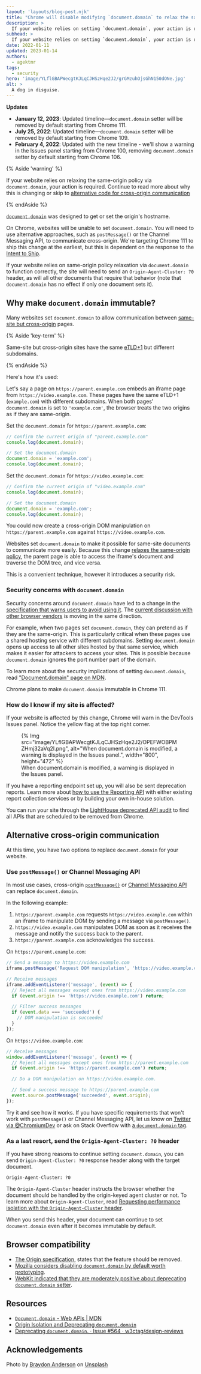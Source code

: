 ```yaml
---
layout: 'layouts/blog-post.njk'
title: "Chrome will disable modifying `document.domain` to relax the same-origin policy"
description: >
  If your website relies on setting `document.domain`, your action is required.
subhead: >
  If your website relies on setting `document.domain`, your action is required.
date: 2022-01-11
updated: 2023-01-14
authors:
  - agektmr
tags:
  - security
hero: 'image/YLflGBAPWecgtKJLqCJHSzHqe2J2/grGMzuhOjsGhN150dONe.jpg'
alt: >
  A dog in disguise.
---
```


**Updates**

- **January 12, 2023**: Updated timeline—`document.domain` setter will be removed
    by default starting from Chrome 111.
- **July 25, 2022**: Updated timeline—`document.domain` setter will be removed
    by default starting from Chrome 109.
- **February 4, 2022**: Updated with the new timeline - we'll show a warning in
  the Issues panel starting from Chrome 100, removing `document.domain` setter
  by default starting from Chrome 106.

{% Aside 'warning' %}

If your website relies on relaxing the same-origin policy via `document.domain`,
your action is required. Continue to read more about why this is changing or
skip to [alternative code for cross-origin
communication](#alternative-cross-origin-communication)

{% endAside %}

[`document.domain`](https://developer.mozilla.org/docs/Web/API/Document/domain)
was designed to get or set the origin's hostname.

On Chrome, websites will be unable to set `document.domain`. You will need to
use alternative approaches, such as `postMessage()` or the Channel Messaging
API, to communicate cross-origin. We're targeting Chrome 111 to ship this change
at the earliest, but this is dependent on the response to the [Intent to
Ship](https://groups.google.com/a/chromium.org/g/blink-dev/c/_oRc19PjpFo/).

If your website relies on same-origin policy relaxation via `document.domain`
to function correctly, the site will need to send an `Origin-Agent-Cluster: ?0`
header, as will all other documents that require that behavior (note that
`document.domain` has no effect if only one document sets it).

## Why make `document.domain` immutable?

Many websites set `document.domain` to allow communication between [same-site
but cross-origin](https://web.dev/same-site-same-origin/) pages. 

{% Aside 'key-term' %}

Same-site but cross-origin sites have the same
[eTLD+1](https://web.dev/same-site-same-origin/#:~:text=the%20whole%20site%20name%20is%20known%20as%20the%20etld%2B1)
but different subdomains.

{% endAside %}

Here's how it's used:

Let's say a page on `https://parent.example.com` embeds an iframe page from
`https://video.example.com`. These pages have the same eTLD+1 (`example.com`)
with different subdomains. When both pages' `document.domain` is set to
`'example.com'`, the browser treats the two origins as if they are same-origin.

Set the `document.domain` for `https://parent.example.com`:

```js
// Confirm the current origin of "parent.example.com"
console.log(document.domain);

// Set the document.domain
document.domain = 'example.com';
console.log(document.domain);
```

Set the `document.domain` for `https://video.example.com`:

```js
// Confirm the current origin of "video.example.com"
console.log(document.domain);

// Set the document.domain
document.domain = 'example.com';
console.log(document.domain);
```

You could now create a cross-origin DOM manipulation on
`https://parent.example.com` against `https://video.example.com`.

Websites set `document.domain` to make it possible for same-site documents to
communicate more easily. Because this change [relaxes the same-origin
policy](https://html.spec.whatwg.org/multipage/origin.html#relaxing-the-same-origin-restriction),
the parent page is able to access the iframe's document and traverse the
DOM tree, and vice versa.

This is a convenient technique, however it introduces a security risk.

### Security concerns with `document.domain`

Security concerns around `document.domain` have led to a change in the
[specification that warns users to avoid using
it](https://html.spec.whatwg.org/multipage/origin.html#relaxing-the-same-origin-restriction).
The [current discussion with other browser
vendors](https://github.com/w3ctag/design-reviews/issues/564) is moving in
the same direction.

For example, when two pages set `document.domain`, they can pretend as if they
are the same-origin. This is particularly critical when these pages use a shared
hosting service with different subdomains. Setting `document.domain` opens up
access to all other sites hosted by that same service, which makes it easier for
attackers to access your sites. This is possible because `document.domain`
ignores the port number part of the domain.

To learn more about the security implications of setting `document.domain`, read
["Document.domain" page on
MDN](https://developer.mozilla.org/docs/Web/API/Document/domain#setter).

Chrome plans to make `document.domain` immutable in Chrome 111.

### How do I know if my site is affected?

If your website is affected by this change, Chrome will warn in the DevTools
Issues panel. Notice the yellow flag at the top right corner.

<figure class="w-figcaption">
{% Img src="image/YLflGBAPWecgtKJLqCJHSzHqe2J2/OPEFWOBPMZHmj32aVq2I.png", alt="When document.domain is modified, a warning is displayed in the Issues
panel.", width="800", height="472" %}
<figcaption>When document.domain is modified, a warning is displayed in the Issues panel.</figcaption>
</figure>

If you have a reporting endpoint set up, you will also be sent deprecation
reports. Learn more about [how to use the Reporting
API](https://web.dev/reporting-api/) with either existing report collection
services or by building your own in-house solution.

You can run your site through the [LightHouse deprecated API
audit](https://web.dev/deprecations/) to find all APIs that are scheduled to
be removed from Chrome.

## Alternative cross-origin communication

At this time, you have two options to replace `document.domain` for your website.

### Use `postMessage()` or Channel Messaging API

In most use cases, cross-origin 
[`postMessage()`](https://developer.mozilla.org/docs/Web/API/Window/postMessage)
or [Channel Messaging API](https://developer.mozilla.org/docs/Web/API/Channel_Messaging_API)
can replace `document.domain`.

In the following example:

1. `https://parent.example.com` requests `https://video.example.com` within an
   iframe to manipulate DOM by sending a message via `postMessage()`.
2. `https://video.example.com` manipulates DOM as soon as it receives the
   message and notify the success back to the parent.
3. `https://parent.example.com` acknowledges the success.

On `https://parent.example.com`:

```js
// Send a message to https://video.example.com
iframe.postMessage('Request DOM manipulation', 'https://video.example.com');

// Receive messages
iframe.addEventListener('message', (event) => {
  // Reject all messages except ones from https://video.example.com
  if (event.origin !== 'https://video.example.com') return;

  // Filter success messages
  if (event.data === 'succeeded') {
    // DOM manipulation is succeeded
  }
});
```

On `https://video.example.com`:

```js
// Receive messages
window.addEventListener('message', (event) => {
  // Reject all messages except ones from https://parent.example.com
  if (event.origin !== 'https://parent.example.com') return;

  // Do a DOM manipulation on https://video.example.com.

  // Send a success message to https://parent.example.com
  event.source.postMessage('succeeded', event.origin);
});
```

Try it and see how it works. If you have specific requirements that won't work
with `postMessage()` or Channel Messaging API, let us know on [Twitter via
@ChromiumDev](https://twitter.com/ChromiumDev) or ask on Stack Overflow with [a
`document.domain`
tag](https://stackoverflow.com/questions/tagged/document.domain).

### As a last resort, send the `Origin-Agent-Cluster: ?0` header

If you have strong reasons to continue setting `document.domain`, you can send
`Origin-Agent-Cluster: ?0` response header along with the target document.

```http
Origin-Agent-Cluster: ?0
```

The `Origin-Agent-Cluster` header instructs the browser whether the document
should be handled by the origin-keyed agent cluster or not. To learn more about
`Origin-Agent-Cluster`, read [Requesting performance isolation with the
`Origin-Agent-Cluster` header](https://web.dev/origin-agent-cluster/).

When you send this header, your document can continue to set `document.domain`
even after it becomes immutable by default.

## Browser compatibility

* [The Origin
  specification](https://html.spec.whatwg.org/multipage/origin.html#:~:text=Because%20of%20these%20security%20pitfalls%2C%20this%20feature%20is%20in%20the%20process%20of%20being%20removed%20from%20the%20web%20platform),
  states that the feature should be removed.
* [Mozilla considers disabling `document.domain` by default worth
  prototyping](https://github.com/mozilla/standards-positions/issues/601).
* [WebKit indicated that they are moderately positive about deprecating
  `document.domain`
  setter](https://github.com/w3ctag/design-reviews/issues/564#issuecomment-768450217).

## Resources

* [`Document.domain` - Web APIs |
  MDN](https://developer.mozilla.org/docs/Web/API/Document/domain)
* [Origin Isolation and Deprecating
  `document.domain`](https://github.com/mikewest/deprecating-document-domain/)
* [Deprecating `document.domain`. · Issue #564 ·
  w3ctag/design-reviews](https://github.com/w3ctag/design-reviews/issues/564)

## Acknowledgements

Photo by <a href="https://unsplash.com/@braydona">Braydon Anderson</a> on <a href="https://unsplash.com/">Unsplash</a>
